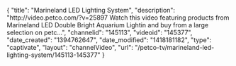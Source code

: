 {
    "title": "Marineland LED Lighting System",
    "description": "http:\/\/video.petco.com\/?v=25897 Watch this video featuring products from Marineland LED Double Bright Aquarium Lightin and buy from a large selection on petc...",
    "channelid": "145113",
    "videoid": "145377",
    "date_created": "1394762647",
    "date_modified": "1418181182",
    "type": "captivate",
    "layout": "channelVideo",
    "url": "\/petco-tv\/marineland-led-lighting-system\/145113-145377"
}